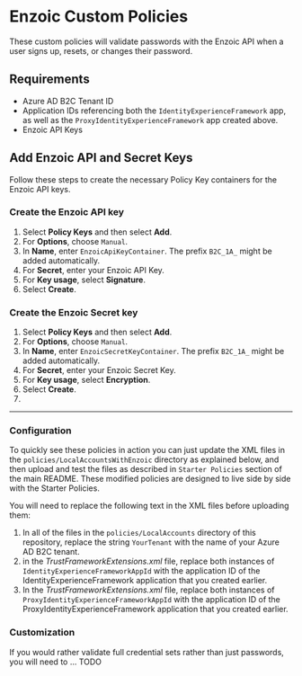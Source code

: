 # Enzoic Custom Policies
These custom policies will validate passwords with the Enzoic API when a user signs up, resets, or changes their password.   

## Requirements
* Azure AD B2C Tenant ID
* Application IDs referencing both the `IdentityExperienceFramework` app, as well as the `ProxyIdentityExperienceFramework` app created above.
* Enzoic API Keys

## Add Enzoic API and Secret Keys
Follow these steps to create the necessary Policy Key containers for the Enzoic API keys.

### Create the Enzoic API key

1.  Select **Policy Keys** and then select **Add**.
2.  For **Options**, choose `Manual`.
3.  In **Name**, enter `EnzoicApiKeyContainer`. The prefix `B2C_1A_` might be added automatically.
4.  For **Secret**, enter your Enzoic API Key.
5.  For **Key usage**, select **Signature**.
6.  Select **Create**.

### Create the Enzoic Secret key

1.  Select **Policy Keys** and then select **Add**.
2.  For **Options**, choose `Manual`.
3.  In **Name**, enter `EnzoicSecretKeyContainer`. The prefix `B2C_1A_` might be added automatically.
4.  For **Secret**, enter your Enzoic Secret Key.
5.  For **Key usage**, select **Encryption**.
6.  Select **Create**.
7.  

--- 

### Configuration
To quickly see these policies in action you can just update the XML files in the `policies/LocalAccountsWithEnzoic` directory as explained below, and then upload and test the files as described in `Starter Policies` section of the main README. These modified policies are designed to live side by side with the Starter Policies. 

You will need to replace the following text in the XML files before uploading them:
1.  In all of the files in the `policies/LocalAccounts` directory of this repository, replace the string `YourTenant` with the name of your Azure AD B2C tenant.
2.  in the _TrustFrameworkExtensions.xml_ file, replace both instances of `IdentityExperienceFrameworkAppId` with the application ID of the IdentityExperienceFramework application that you created earlier.
3.  In the _TrustFrameworkExtensions.xml_ file, replace both instances of `ProxyIdentityExperienceFrameworkAppId` with the application ID of the ProxyIdentityExperienceFramework application that you created earlier.

### Customization
If you would rather validate full credential sets rather than just passwords, you will need to ... TODO


